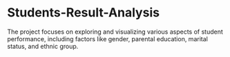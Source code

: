 # Students-Result-Analysis
The project focuses on exploring and visualizing various aspects of student performance, including factors like gender, parental education, marital status, and ethnic group.
